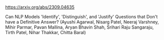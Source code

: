 https://arxiv.org/abs/2309.04635

Can NLP Models 'Identify', 'Distinguish', and 'Justify' Questions that Don't have a Definitive Answer? (Ayushi Agarwal, Nisarg Patel, Neeraj Varshney, Mihir Parmar, Pavan Mallina, Aryan Bhavin Shah, Srihari Raju Sangaraju, Tirth Patel, Nihar Thakkar, Chitta Baral)